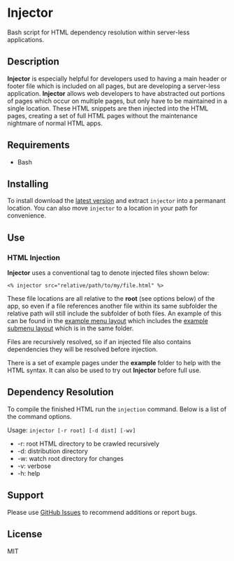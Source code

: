 Injector
=========

Bash script for HTML dependency resolution within server-less applications.

## Description

**Injector** is especially helpful for developers used to having a main header or footer file which is included on all pages, but are developing a server-less application. **Injector** allows web developers to have abstracted out portions of pages which occur on multiple pages, but only have to be maintained in a single location. These HTML snippets are then injected into the HTML pages, creating a set of full HTML pages without the maintenance nightmare of normal HTML apps.

## Requirements

- Bash

## Installing

To install download the [latest version](https://github.com/TheConnMan/Injector/archive/master.zip) and extract `injector` into a permanant location. You can also move `injector` to a location in your path for convenience.

## Use

### HTML Injection

**Injector** uses a conventional tag to denote injected files shown below:

```
<% injector src="relative/path/to/my/file.html" %>
```

These file locations are all relative to the **root** (see options below) of the app, so even if a file references another file within its same subfolder the relative path will still include the subfolder of both files. An example of this can be found in the [example menu layout](https://github.com/TheConnMan/Injector/blob/master/example/layouts/menu.html) which includes the [example submenu layout](https://github.com/TheConnMan/Injector/blob/master/example/layouts/submenu.html) which is in the same folder.

Files are recursively resolved, so if an injected file also contains dependencies they will be resolved before injection.

There is a set of example pages under the **example** folder to help with the HTML syntax. It can also be used to try out **Injector** before full use.

## Dependency Resolution

To compile the finished HTML run the `injection` command. Below is a list of the command options.

Usage: `injector [-r root] [-d dist] [-wv]`
- -r: root HTML directory to be crawled recursively
- -d: distribution directory
- -w: watch root directory for changes
- -v: verbose
- -h: help

## Support

Please use [GitHub Issues](https://github.com/TheConnMan/Injector/issues) to recommend additions or report bugs.

## License

MIT